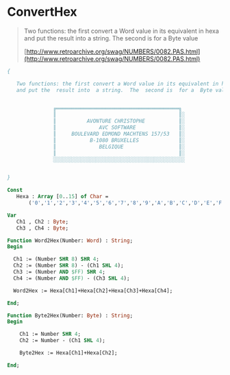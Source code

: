 # ConvertHex

> Two functions: the first convert a Word value in its equivalent in hexa and put the  result into  a string.  The  second is  for a  Byte value
>
> [http://www.retroarchive.org/swag/NUMBERS/0082.PAS.html](http://www.retroarchive.org/swag/NUMBERS/0082.PAS.html)

```pascal
{

   Two functions: the first convert a Word value in its equivalent in hexa
   and put the  result into  a string.  The  second is  for a  Byte value.


               ╔════════════════════════════════════════╗
               ║                                        ║░
               ║          AVONTURE CHRISTOPHE           ║░
               ║              AVC SOFTWARE              ║░
               ║     BOULEVARD EDMOND MACHTENS 157/53   ║░
               ║           B-1080 BRUXELLES             ║░
               ║              BELGIQUE                  ║░
               ║                                        ║░
               ░░░░░░░░░░░░░░░░░░░░░░░░░░░░░░░░░░░░░░░░░░░


}

Const
   Hexa : Array [0..15] of Char =
       ('0','1','2','3','4','5','6','7','8','9','A','B','C','D','E','F');

Var
   Ch1 , Ch2 : Byte;
   Ch3 , Ch4 : Byte;

Function Word2Hex(Number: Word) : String;
Begin

  Ch1 := (Number SHR 8) SHR 4;
  Ch2 := (Number SHR 8) - (Ch1 SHL 4);
  Ch3 := (Number AND $FF) SHR 4;
  Ch4 := (Number AND $FF) - (Ch3 SHL 4);

  Word2Hex := Hexa[Ch1]+Hexa[Ch2]+Hexa[Ch3]+Hexa[Ch4];

End;

Function Byte2Hex(Number: Byte) : String;
Begin

    Ch1 := Number SHR 4;
    Ch2 := Number - (Ch1 SHL 4);

    Byte2Hex := Hexa[Ch1]+Hexa[Ch2];

End;
```
